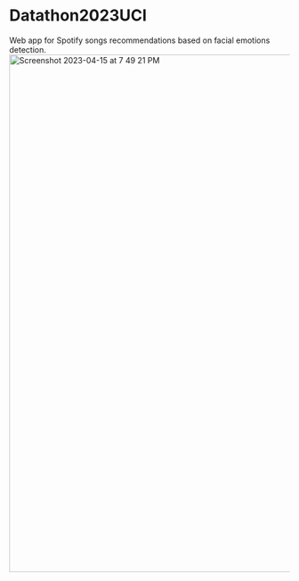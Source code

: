 # Datathon2023UCI
Web app for Spotify songs recommendations based on facial emotions detection.
<img width="928" alt="Screenshot 2023-04-15 at 7 49 21 PM" src="https://user-images.githubusercontent.com/82758491/232263578-ba5c6a96-3c2a-4e61-be70-640d2393bc3f.png">
